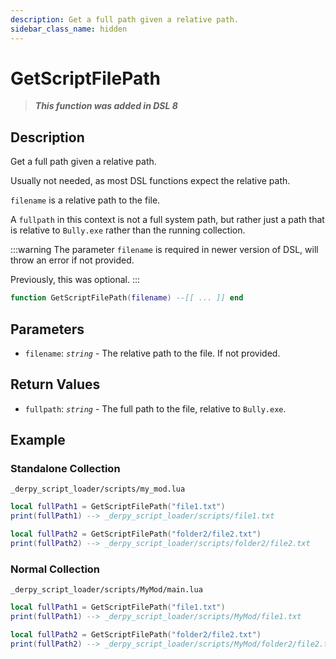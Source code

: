 ```yaml
---
description: Get a full path given a relative path.
sidebar_class_name: hidden
---
```


# GetScriptFilePath

> **_This function was added in DSL 8_**

## Description

<!--
---Get a full path given a relative path. Usually not needed, as most DSL functions expect the relative path. If no `filename` is given, then it's just as if `""` was used. A `fullpath` in this context is not a full system path, but rather just a path that is relative to `Bully.exe` rather than the running collection.
---@param filename? string
---@return string fullpath
function GetScriptFilePath(filename) end
 -->

Get a full path given a relative path.

Usually not needed, as most DSL functions expect the relative path.

`filename` is a relative path to the file.

A `fullpath` in this context is not a full system path, but rather just a path that is relative to `Bully.exe` rather than the running collection.

:::warning
The parameter `filename` is required in newer version of DSL, will throw an error if not provided.

Previously, this was optional.
:::

```lua
function GetScriptFilePath(filename) --[[ ... ]] end
```

## Parameters

- `filename`: _`string`_ - The relative path to the file. If not provided.

## Return Values

- `fullpath`: _`string`_ - The full path to the file, relative to `Bully.exe`.

## Example

### Standalone Collection

`_derpy_script_loader/scripts/my_mod.lua`

```lua
local fullPath1 = GetScriptFilePath("file1.txt")
print(fullPath1) --> _derpy_script_loader/scripts/file1.txt

local fullPath2 = GetScriptFilePath("folder2/file2.txt")
print(fullPath2) --> _derpy_script_loader/scripts/folder2/file2.txt
```

### Normal Collection

`_derpy_script_loader/scripts/MyMod/main.lua`

```lua
local fullPath1 = GetScriptFilePath("file1.txt")
print(fullPath1) --> _derpy_script_loader/scripts/MyMod/file1.txt

local fullPath2 = GetScriptFilePath("folder2/file2.txt")
print(fullPath2) --> _derpy_script_loader/scripts/MyMod/folder2/file2.txt
```
